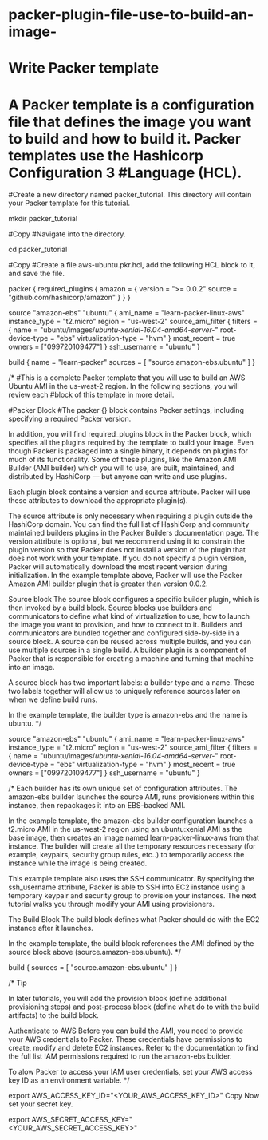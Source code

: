 # packer-plugin-file-use-to-build-an-image-


# Write Packer template
# A Packer template is a configuration file that defines the image you want to build and how to build it. Packer templates use the Hashicorp Configuration 3 #Language (HCL).

#Create a new directory named packer_tutorial. This directory will contain your Packer template for this tutorial.

 mkdir packer_tutorial
 
#Copy
#Navigate into the directory.

 cd packer_tutorial
 
#Copy
#Create a file aws-ubuntu.pkr.hcl, add the following HCL block to it, and save the file.

packer {
  required_plugins {
    amazon = {
      version = ">= 0.0.2"
      source  = "github.com/hashicorp/amazon"
    }
  }
}

source "amazon-ebs" "ubuntu" {
  ami_name      = "learn-packer-linux-aws"
  instance_type = "t2.micro"
  region        = "us-west-2"
  source_ami_filter {
    filters = {
      name                = "ubuntu/images/*ubuntu-xenial-16.04-amd64-server-*"
      root-device-type    = "ebs"
      virtualization-type = "hvm"
    }
    most_recent = true
    owners      = ["099720109477"]
  }
  ssh_username = "ubuntu"
}

build {
  name    = "learn-packer"
  sources = [
    "source.amazon-ebs.ubuntu"
  ]
}

/*
#This is a complete Packer template that you will use to build an AWS Ubuntu AMI in the us-west-2 region. In the following sections, you will review each #block of this template in more detail.

#Packer Block
#The packer {} block contains Packer settings, including specifying a required Packer version.

In addition, you will find required_plugins block in the Packer block, which specifies all the plugins required by the template to build your image. Even though Packer is packaged into a single binary, it depends on plugins for much of its functionality. Some of these plugins, like the Amazon AMI Builder (AMI builder) which you will to use, are built, maintained, and distributed by HashiCorp — but anyone can write and use plugins.

Each plugin block contains a version and source attribute. Packer will use these attributes to download the appropriate plugin(s).

The source attribute is only necessary when requiring a plugin outside the HashiCorp domain. You can find the full list of HashiCorp and community maintained builders plugins in the Packer Builders documentation page.
The version attribute is optional, but we recommend using it to constrain the plugin version so that Packer does not install a version of the plugin that does not work with your template. If you do not specify a plugin version, Packer will automatically download the most recent version during initialization.
In the example template above, Packer will use the Packer Amazon AMI builder plugin that is greater than version 0.0.2.

Source block
The source block configures a specific builder plugin, which is then invoked by a build block. Source blocks use builders and communicators to define what kind of virtualization to use, how to launch the image you want to provision, and how to connect to it. Builders and communicators are bundled together and configured side-by-side in a source block. A source can be reused across multiple builds, and you can use multiple sources in a single build. A builder plugin is a component of Packer that is responsible for creating a machine and turning that machine into an image.

A source block has two important labels: a builder type and a name. These two labels together will allow us to uniquely reference sources later on when we define build runs.

In the example template, the builder type is amazon-ebs and the name is ubuntu.
*/

source "amazon-ebs" "ubuntu" {
  ami_name      = "learn-packer-linux-aws"
  instance_type = "t2.micro"
  region        = "us-west-2"
  source_ami_filter {
    filters = {
      name                = "ubuntu/images/*ubuntu-xenial-16.04-amd64-server-*"
      root-device-type    = "ebs"
      virtualization-type = "hvm"
    }
    most_recent = true
    owners      = ["099720109477"]
  }
  ssh_username = "ubuntu"
}


/*
Each builder has its own unique set of configuration attributes. The amazon-ebs builder launches the source AMI, runs provisioners within this instance, then repackages it into an EBS-backed AMI.

In the example template, the amazon-ebs builder configuration launches a t2.micro AMI in the us-west-2 region using an ubuntu:xenial AMI as the base image, then creates an image named learn-packer-linux-aws from that instance. The builder will create all the temporary resources necessary (for example, keypairs, security group rules, etc..) to temporarily access the instance while the image is being created.

This example template also uses the SSH communicator. By specifying the ssh_username attribute, Packer is able to SSH into EC2 instance using a temporary keypair and security group to provision your instances. The next tutorial walks you through modify your AMI using provisioners.

The Build Block
The build block defines what Packer should do with the EC2 instance after it launches.

In the example template, the build block references the AMI defined by the source block above (source.amazon-ebs.ubuntu).
*/

build {
  sources = [
    "source.amazon-ebs.ubuntu"
  ]
}


/*
Tip

In later tutorials, you will add the provision block (define additional provisioning steps) and post-process block (define what do to with the build artifacts) to the build block.

Authenticate to AWS
Before you can build the AMI, you need to provide your AWS credentials to Packer. These credentials have permissions to create, modify and delete EC2 instances. Refer to the documentation to find the full list IAM permissions required to run the amazon-ebs builder.

To alow Packer to access your IAM user credentials, set your AWS access key ID as an environment variable.
*/

 export AWS_ACCESS_KEY_ID="<YOUR_AWS_ACCESS_KEY_ID>"
Copy
Now set your secret key.

 export AWS_SECRET_ACCESS_KEY="<YOUR_AWS_SECRET_ACCESS_KEY>"
